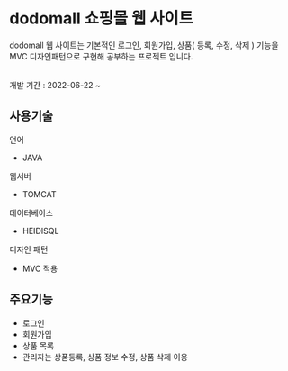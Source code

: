 # dodomall 쇼핑몰 웹 사이트 

dodomall 웹 사이트는 기본적인 로그인, 회원가입, 상품( 등록, 수정, 삭제 ) 기능을 MVC 디자인패턴으로 구현해 공부하는 프로젝트 입니다.

<br>
개발 기간 : 2022-06-22 ~

## 사용기술 

언어 
* JAVA 

웹서버
* TOMCAT

데이터베이스
* HEIDISQL

디자인 패턴 
* MVC 적용

## 주요기능 

* 로그인
* 회원가입
* 상품 목록
* 관리자는 상품등록, 상품 정보 수정, 상품 삭제 이용
